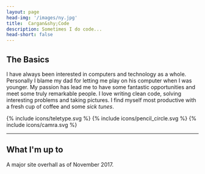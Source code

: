 ```yaml
---
layout: page
head-img: '/images/ny.jpg'
title:  Cargan&shy;Code
description: Sometimes I do code... 
head-short: false
---
```


## The Basics

I have always been interested in computers and technology as a whole. Personally I blame my dad for letting me play on his computer when I was younger. My passion has lead me to have some fantastic opportunities and meet some truly remarkable people. I love writing clean code, solving interesting problems and taking pictures. I find myself most productive with a fresh cup of coffee and some <i>sick tunes</i>.


<div class="types"> 
	{% include icons/teletype.svg %} 
	{% include icons/pencil_circle.svg %}
	{% include icons/camra.svg %} 
</div>

---

## What I'm up to

A major site overhall as of November 2017.
